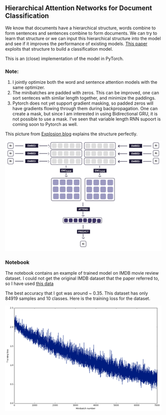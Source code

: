 
##  Hierarchical Attention Networks for Document Classification

We know that documents have a hierarchical structure, words combine to form sentences and sentences combine to form documents. We can try to learn that structure or we can input this hierarchical structure into the model and see if it improves the performance of existing models. [This paper](https://www.cs.cmu.edu/~diyiy/docs/naacl16.pdf) exploits that structure to build a classification model. 

This is an (close) implementation of the model in PyTorch. 

### Note:

1. I jointly optimize both the word and sentence attention models with the same optimizer.
2. The minibatches are padded with zeros. This can be improved, one can sort senteces with similar length together, and minimize the paddings.
3. Pytorch does not yet support gradient masking, so padded zeros will have gradients flowing through them during backpropagation. One can create a mask, but since I am interested in using Bidirectional GRU, it is not possible to use a mask. I've seen that variable length RNN supoort is coming soon to Pytorch as well.

This picture from [Explosion blog](https://explosion.ai/blog/deep-learning-formula-nlp) explains the structure perfectly.

![alt text](deep-learning-formula-nlp_example.png "Document Classification")

### Notebook

The notebook contains an example of trained model on IMDB movie review dataset. I could not get the original IMDB dataset that the paper referred to, so I have used [this data](http://ir.hit.edu.cn/~dytang/paper/acl2015/dataset.7z)

The best accuracy that I got was around ~ 0.35. This dataset has only 84919 samples and 10 classes. Here is the training loss for the dataset. 

![alt text](imdb_data_attn.png "Document Classification")
